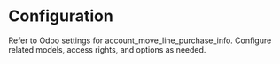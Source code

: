 # Configuration

Refer to Odoo settings for account_move_line_purchase_info. Configure related models, access rights, and options as needed.
